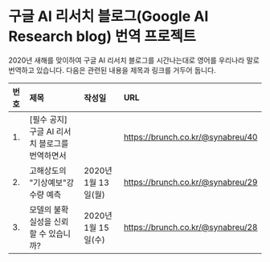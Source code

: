 # 구글 AI 리서치 블로그(Google AI Research blog) 번역 프로젝트

2020년 새해를 맞이하여 구글 AI 리서치 블로그를 시간나는대로 영어를 우리나라 말로 번역하고 있습니다. 
다음은 관련된 내용을 제목과 링크를 거두어 둡니다. 

|번호|제목|작성일|URL|
|:--|:------------------------------------|:-----------------|:---------------------------------|
|1. |[필수 공지] 구글 AI 리서치 블로그를 번역하면서 |                  |https://brunch.co.kr/@synabreu/40 | 
|2. |고해상도의 "기상예보"강수량 예측             |2020년 1월 13일(월) |https://brunch.co.kr/@synabreu/29 |
|3. |모델의 불확실성을 신뢰할 수 있습니까?         |2020년 1월 15일(수) |https://brunch.co.kr/@synabreu/28 |



